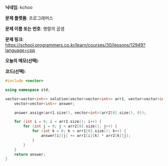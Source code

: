 **닉네임**: kchoo

**문제 플랫폼**: 프로그래머스

**문제 이름 또는 번호**: 행렬의 곱셈

**문제 링크**: https://school.programmers.co.kr/learn/courses/30/lessons/12949?language=cpp

**오늘의 메모(선택)**: 

**코드(선택)**:

```c++
#include <vector>

using namespace std;

vector<vector<int>> solution(vector<vector<int>> arr1, vector<vector<int>> arr2) {
    vector<vector<int>> answer;

    answer.assign(arr1.size(), vector<int>(arr2[0].size(), 0));

    for (int i = 0; i < arr1.size(); i++) {
        for (int j = 0; j < arr2[0].size(); j++) {
            for (int k = 0; k < arr1[0].size(); k++) {
                answer[i][j] += arr1[i][k] * arr2[k][j];
            }
        }
    }
    return answer;
}
```
